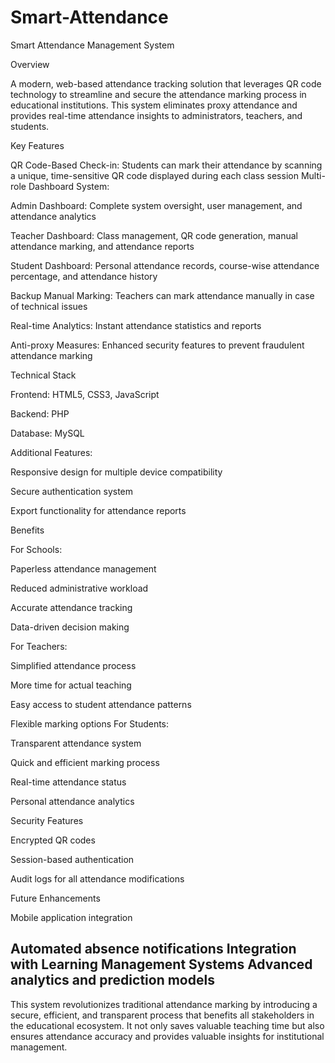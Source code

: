 # Smart-Attendance
Smart Attendance Management System

Overview

A modern, web-based attendance tracking solution that leverages QR code technology to streamline and secure the attendance marking process in educational institutions. This system eliminates proxy attendance and provides real-time attendance insights to administrators, teachers, and students.

Key Features

QR Code-Based Check-in: Students can mark their attendance by scanning a unique, time-sensitive QR code displayed during each class session
Multi-role Dashboard System:

Admin Dashboard: Complete system oversight, user management, and attendance analytics

Teacher Dashboard: Class management, QR code generation, manual attendance marking, and attendance reports

Student Dashboard: Personal attendance records, course-wise attendance percentage, and attendance history

Backup Manual Marking: Teachers can mark attendance manually in case of technical issues

Real-time Analytics: Instant attendance statistics and reports

Anti-proxy Measures: Enhanced security features to prevent fraudulent attendance marking

Technical Stack

Frontend: HTML5, CSS3, JavaScript

Backend: PHP

Database: MySQL

Additional Features:

Responsive design for multiple device compatibility

Secure authentication system

Export functionality for attendance reports



Benefits

For Schools:

Paperless attendance management

Reduced administrative workload

Accurate attendance tracking

Data-driven decision making

For Teachers:

Simplified attendance process

More time for actual teaching

Easy access to student attendance patterns

Flexible marking options
For Students:

Transparent attendance system

Quick and efficient marking process

Real-time attendance status

Personal attendance analytics

Security Features

Encrypted QR codes

Session-based authentication

Audit logs for all attendance modifications

Future Enhancements

Mobile application integration

Automated absence notifications
Integration with Learning Management Systems
Advanced analytics and prediction models
---
This system revolutionizes traditional attendance marking by introducing a secure, efficient, and transparent process that benefits all stakeholders in the educational ecosystem. It not only saves valuable teaching time but also ensures attendance accuracy and provides valuable insights for institutional management.
